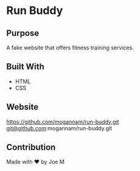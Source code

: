 # Run Buddy

## Purpose
A fake website that offers fitness training services.

## Built With
* HTML
* CSS

## Website
https://github.com/mogannam/run-buddy.git
git@github.com:mogannam/run-buddy.git

## Contribution
Made with ❤️ by Joe M